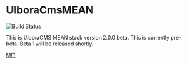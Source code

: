 UlboraCmsMEAN
==============
[![Build Status][travis-image]][travis-url]

This is UlboraCMS MEAN stack version 2.0.0 beta.
This is currently pre-beta.
Beta 1 will be released shortly.

[MIT](LICENSE)



[travis-image]: https://img.shields.io/travis/Ulbora/ulboracms.svg?style=flat
[travis-url]: https://travis-ci.org/Ulbora/ulboracms

